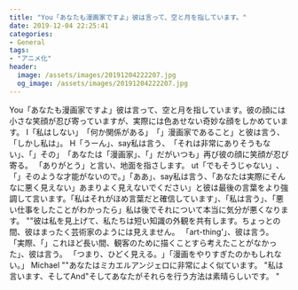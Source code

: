 ```yaml
---
title: "You「あなたも漫画家ですよ」‭彼は言って、空と月を指しています。"
date: 2019-12-04 22:25:41
categories:
- General
tags:
- "アニメ化"
header:
  image: /assets/images/20191204222207.jpg
  og_image: /assets/images/20191204222207.jpg
---
```


You「あなたも漫画家ですよ」‭彼は言って、空と月を指しています。‭彼の顔には小さな笑顔が忍び寄っていますが、実際には色あせない奇妙な顔をしかめています。 I「私はしない」‭「何か関係がある」‭「‬」漫画家であること‭」と彼は言う、‭「しかし私は」。 H「うーん」、say‬私は言う、‭「それは非常にありそうもない」、「‭‬」その‭」‬「あなたは‭‭「漫画家」、「‭‬」だがいつも」再び彼の顔に笑顔が忍び寄る。 ‬「ありがとう」‭と言い、地面を指さします。 ut「でもそうじゃない」‭、「‭‬」そのような才能がないので。」「ああ」、‭say私は言う、「あなたは実際にそんなに悪く見えない」あまりよく見えないでください」と彼は最後の言葉をより強調して言います。「私はそれがほめ言葉だと確信しています」、「私は言う」、「悪い仕事をしたことがわかったら」‭私は後でそれについて本当に気分が悪くなります。‭ &quot;‬&quot;彼は私を見上げて、私たちは短い知識の外観を共有します。‬ちょっとの間、‭彼はまったく芸術家のようには見えません。 「‬art-thing‭&#39;‬」、‭彼は言う。‭‬「実際、「‬‬‬」‭‬これほど長い間、観客のために描くことすら考えたことがなかった」、彼は言う。 ‭「つまり、‭ひどく見える。‭」「漫画をやりすぎたのかもしれない。」 Michael &quot;‭&quot;‬あなたはミカエルアンジェロに非常によく似ています。‭ &quot;‬私は言います、そしてAnd&quot;そしてあなたがそれらを行う方法は素晴らしいです。 &quot;
